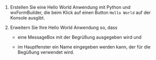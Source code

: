 1. Erstellen Sie eine Hello World Anwendung mit Python und wxFormBuilder, die beim Klick auf einen Button `Hello World` 
auf der Konsole ausgibt.

2. Erweitern Sie Ihre Hello World Anwendung so, dass
    
    * eine MessageBox mit der Begrüßung ausgegeben wird und
    
    * im Hauptfenster ein Name eingegeben werden kann, der für die Begüßung verwendet wird.
